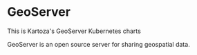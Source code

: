 # GeoServer

This is Kartoza's GeoServer Kubernetes charts

GeoServer is an open source server for sharing geospatial data.


